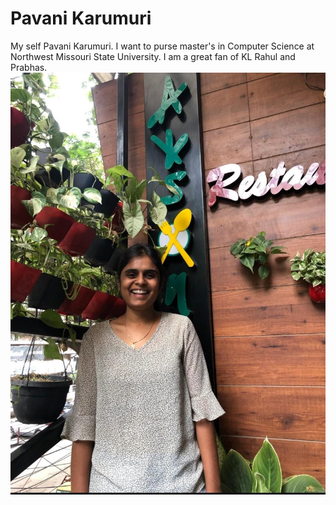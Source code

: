 # Pavani Karumuri
My self Pavani Karumuri. I want to purse master's in Computer Science at Northwest Missouri State University. I am a great fan of KL Rahul and Prabhas.
![image myself](https://github.com/PAVANIREDDY7730/assignment2-karumuri/blob/main/myimage.jpeg)